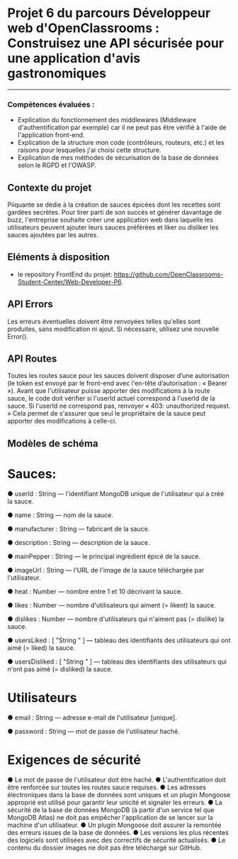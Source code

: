 # Projet 6 du parcours Développeur web d'OpenClassrooms : Construisez une API sécurisée pour une application d'avis gastronomiques
***
### Compétences évaluées :
* Explication du fonctionnement des middlewares (Middleware d'authentification par exemple) car il ne peut pas être vérifié à l'aide de l'application front-end.
* Explication de la structure mon code (contrôleurs, routeurs, etc.) et les raisons pour lesquelles j'ai choisi cette structure.
* Explication de mes méthodes de sécurisation de la base de données selon le RGPD et l'OWASP.

## Contexte du projet
Piiquante se dédie à la création de sauces épicées dont les recettes sont gardées
secrètes. Pour tirer parti de son succès et générer davantage de buzz, l'entreprise
souhaite créer une application web dans laquelle les utilisateurs peuvent ajouter
leurs sauces préférées et liker ou disliker les sauces ajoutées par les autres.

## Eléments à disposition
* le repository FrontEnd du projet: https://github.com/OpenClassrooms-Student-Center/Web-Developer-P6.

## API Errors
Les erreurs éventuelles doivent être renvoyées telles qu'elles sont produites, sans
modification ni ajout. Si nécessaire, utilisez une nouvelle Error().

## API Routes
Toutes les routes sauce pour les sauces doivent disposer d’une autorisation (le
token est envoyé par le front-end avec l'en-tête d’autorisation : « Bearer <token> »).
Avant que l'utilisateur puisse apporter des modifications à la route sauce, le code
doit vérifier si l'userId actuel correspond à l'userId de la sauce. Si l'userId ne
correspond pas, renvoyer « 403: unauthorized request. » Cela permet de s'assurer
que seul le propriétaire de la sauce peut apporter des modifications à celle-ci.

## Modèles de schéma
# Sauces:
● userId : String — l'identifiant MongoDB unique de l'utilisateur qui a créé la
sauce.

● name : String — nom de la sauce.
  
● manufacturer : String — fabricant de la sauce.
  
● description : String — description de la sauce.
  
● mainPepper : String — le principal ingrédient épicé de la sauce.
  
● imageUrl : String — l'URL de l'image de la sauce téléchargée par l'utilisateur.
  
● heat : Number — nombre entre 1 et 10 décrivant la sauce.
  
● likes : Number — nombre d'utilisateurs qui aiment (= likent) la sauce.
  
● dislikes : Number — nombre d'utilisateurs qui n'aiment pas (= dislike) la
sauce.
  
● usersLiked : [ "String <userId>" ] — tableau des identifiants des utilisateurs
qui ont aimé (= liked) la sauce.
  
● usersDisliked : [ "String <userId>" ] — tableau des identifiants des
utilisateurs qui n'ont pas aimé (= disliked) la sauce.

# Utilisateurs
● email : String — adresse e-mail de l'utilisateur [unique].
  
● password : String — mot de passe de l'utilisateur haché.

# Exigences de sécurité
● Le mot de passe de l'utilisateur doit être haché.
● L'authentification doit être renforcée sur toutes les routes sauce requises.
● Les adresses électroniques dans la base de données sont uniques et un
plugin Mongoose approprié est utilisé pour garantir leur unicité et signaler
les erreurs.
● La sécurité de la base de données MongoDB (à partir d'un service tel que
MongoDB Atlas) ne doit pas empêcher l'application de se lancer sur la
machine d'un utilisateur.
● Un plugin Mongoose doit assurer la remontée des erreurs issues de la base
de données.
● Les versions les plus récentes des logiciels sont utilisées avec des correctifs
de sécurité actualisés.
● Le contenu du dossier images ne doit pas être téléchargé sur GitHub.

